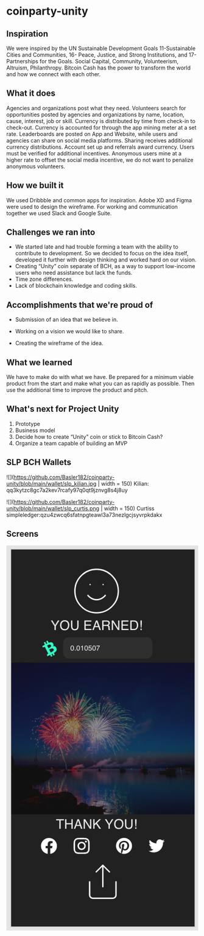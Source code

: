 # coinparty-unity


## Inspiration

We were inspired by the UN Sustainable Development Goals 11-Sustainable Cities and Communities, 16- Peace, Justice, and Strong Institutions, and 17- Partnerships for the Goals. Social Capital, Community, Volunteerism, Altruism, Philanthropy. Bitcoin Cash has the power to transform the world and how we connect with each other.


## What it does

Agencies and organizations post what they need. Volunteers search for opportunities posted by agencies and organizations by name, location, cause, interest, job or skill. Currency is distributed by time from check-in to check-out. Currency is accounted for through the app mining meter at a set rate. Leaderboards are posted on App and Website, while users and agencies can share on social media platforms. Sharing receives additional currency distributions. Account set up and referrals award currency. Users must be verified for additional incentives. Anonymous users mine at a higher rate to offset the social media incentive, we do not want to penalize anonymous volunteers.

## How we built it

We used Dribbble and common apps for inspiration.
Adobe XD and Figma  were used to design the wireframe.
For working and communication together we used Slack and Google Suite.

## Challenges we ran into

- We started late and had trouble forming a team with the ability to contribute to development. So we decided to focus on the idea itself, developed it further with design thinking and worked hard on our vision. 
- Creating “Unity” coin separate of BCH, as a way to support low-income users who need assistance but lack the funds. 
- Time zone differences.
- Lack of blockchain knowledge and coding skills.

## Accomplishments that we're proud of

- Submission of an idea that we believe in.

- Working on a vision we would like to share. 

- Creating the wireframe of the idea.

## What we learned

We have to make do with what we have. Be prepared for a minimum viable product from the start and make what you can as rapidly as possible. Then use the additional time to improve the product and pitch.

## What's next for Project Unity

1. Prototype
2. Business model
3. Decide how to create “Unity” coin or stick to Bitcoin Cash?
4. Organize a team capable of building an MVP

## SLP BCH Wallets

![](https://github.com/Basler182/coinparty-unity/blob/main/wallet/slp_kilian.jpg | width = 150) 
Kilian: qq3kytzc8gc7a2kev7rcafy97q0qt9jznvg8s4j8uy

![](https://github.com/Basler182/coinparty-unity/blob/main/wallet/slp_curtis.png | width = 150)
Curtiss simpleledger:qzu4zwcq6sfatnpgteawl3a73nezlgcjsyvrpkdakx

## Screens

![](https://github.com/Basler182/coinparty-unity/blob/main/finished.png)
